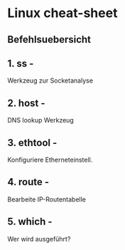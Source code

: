 # Linux cheat-sheet

## Befehlsuebersicht

## 1. ss       -  
Werkzeug zur Socketanalyse
## 2. host     -  
DNS lookup Werkzeug
## 3. ethtool  -  
Konfiguriere Etherneteinstell.
## 4. route    -  
Bearbeite IP-Routentabelle
## 5. which    -  
Wer wird ausgeführt?

